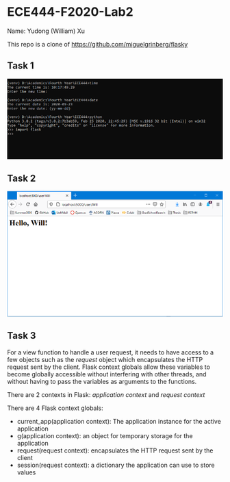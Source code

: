 # ECE444-F2020-Lab2
Name: Yudong (William) Xu

This repo is a clone of https://github.com/miguelgrinberg/flasky

## Task 1
![](task1.PNG)


## Task 2
![](task2.PNG)


## Task 3
For a view function to handle a user request, it needs to have access to a few objects such as the *request* object which 
encapsulates the HTTP request sent by the client. Flask context globals allow these variables to become
globally accessible without interfering with other threads, and without having to pass the variables as arguments to the functions.

There are 2 contexts in Flask: *application context* and *request context*

There are 4 Flask context globals:
- current_app(application context): The application instance for the active application
- g(application context): an object for temporary storage for the application
- request(request context): encapsulates the HTTP request sent by the client
- session(request context): a dictionary the application can use to store values